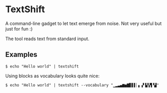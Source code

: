 # TextShift

A command-line gadget to let text emerge from noise. Not very useful but just for fun :)

The tool reads text from standard input.


## Examples

```
$ echo "Hello world" | textshift
```
Using blocks as vocabulary looks quite nice:
```
$ echo "Hello world" | textshift --vocabulary "▁▂▃▄▆▅▇▊▋▌▏▖▗▘▙▚▜▝▟"

```

